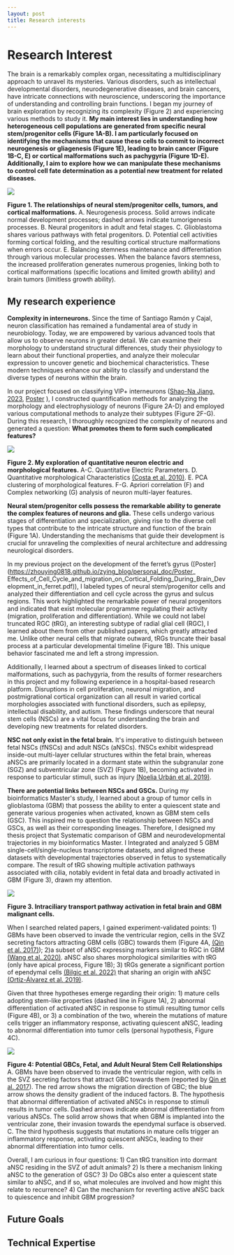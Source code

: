 ```yaml
---
layout: post
title: Research interests
---
```


# Research Interest

The brain is a remarkably complex organ, necessitating a multidisciplinary approach to unravel its mysteries. Various disorders, such as intellectual developmental disorders, neurodegenerative diseases, and brain cancers, have intricate connections with neuroscience, underscoring the importance of understanding and controlling brain functions. I began my journey of brain exploration by recognizing its complexity (Figure 2) and experiencing various methods to study it. **My main interest lies in understanding how heterogeneous cell populations are generated from specific neural stem/progenitor cells (Figure 1A-B). I am particularly focused on identifying the mechanisms that cause these cells to commit to incorrect neurogenesis or gliagenesis (Figure 1E), leading to brain cancer (Figure 1B-C, E) or cortical malformations such as pachygyria (Figure 1D-E). Additionally, I aim to explore how we can manipulate these mechanisms to control cell fate determination as a potential new treatment for related diseases.**

![](https://cdn.jsdelivr.net/gh/ZhouYing0818/images_storage/research_interests_fig1.svg)

**Figure 1. The relationships of neural stem/progenitor cells, tumors, and cortical malformations.** A. Neurogenesis process. Solid arrows indicate normal development processes; dashed arrows indicate tumorigenesis processes. B. Neural progenitors in adult and fetal stages. C. Glioblastoma shares various pathways with fetal progenitors. D. Potential cell activities forming cortical folding, and the resulting cortical structure malformations when errors occur. E. Balancing stemness maintenance and differentiation through various molecular processes. When the balance favors stemness, the increased proliferation generates numerous progenies, linking both to cortical malformations (specific locations and limited growth ability) and brain tumors (limitless growth ability).

## My research experience

**Complexity in interneurons.** Since the time of Santiago Ramón y Cajal, neuron classification has remained a fundamental area of study in neurobiology. Today, we are empowered by various advanced tools that allow us to observe neurons in greater detail. We can examine their morphology to understand structural differences, study their physiology to learn about their functional properties, and analyze their molecular expression to uncover genetic and biochemical characteristics. These modern techniques enhance our ability to classify and understand the diverse types of neurons within the brain.

In our project focused on classifying VIP+ interneurons ([Shao-Na Jiang, 2023](https://doi.org/10.1093/cercor/bhac343), [Poster](https://zhouying0818.github.io/zying_blog/personal_doc/Poster_Sncg_Mybpc1_and_Parm1_Classify_subpopulations_of_VIP-expressing_interneurons%20_n_layers_23_of.pdf) ), I constructed quantification methods for analyzing the morphology and electrophysiology of neurons (Figure 2A-D) and employed various computational methods to analyze their subtypes (Figure 2F-G). During this research, I thoroughly recognized the complexity of neurons and generated a question: **What promotes them to form such complicated features?**

![](https://cdn.jsdelivr.net/gh/ZhouYing0818/images_storage/20240320171652.png)

**Figure 2. My exploration of quantitative neuron electric and morphological features.** A-C. Quantitative Electric Parameters. D. Quantitative morphological Characteristics [(Costa et al. 2010)](https://www.frontiersin.org/journals/computational-neuroscience/articles/10.3389/fncom.2010.00150/full). E. PCA clustering of morphological features. F-G. Apriori correlation (F) and Complex networking (G) analysis of neuron multi-layer features.

**Neural stem/progenitor cells possess the remarkable ability to generate the complex features of neurons and glia.** These cells undergo various stages of differentiation and specialization, giving rise to the diverse cell types that contribute to the intricate structure and function of the brain (Figure 1A). Understanding the mechanisms that guide their development is crucial for unraveling the complexities of neural architecture and addressing neurological disorders.

In my previous project on the development of the ferret’s gyrus ([Poster](https://zhouying0818.github.io/zying_blog/personal_doc/Poster_ Effects_of_Cell_Cycle_and_migration_on_Cortical_Folding_During_Brain_Development_in_ferret.pdf)), I labeled types of neural stem/progenitor cells and analyzed their differentiation and cell cycle across the gyrus and sulcus regions. This work highlighted the remarkable power of neural progenitors and indicated that exist molecular programme regulating their activity (migration, proliferation and differentiation). While we could not label truncated RGC (tRG), an interesting subtype of radial glial cell (RGC), I learned about them from other published papers, which greatly attracted me. Unlike other neural cells that migrate outward, tRGs truncate their basal process at a particular developmental timeline (Figure 1B). This unique behavior fascinated me and left a strong impression. 

Additionally, I learned about a spectrum of diseases linked to cortical malformations, such as pachygyria, from the results of former researchers in this project and my following experience in a hospital-based research platform. Disruptions in cell proliferation, neuronal migration, and postmigrational cortical organization can all result in varied cortical morphologies associated with functional disorders, such as epilepsy, intellectual disability, and autism. These findings underscore that neural stem cells (NSCs) are a vital focus for understanding the brain and developing new treatments for related disorders.

 **NSC not only exist in the fetal brain.** It's imperative to distinguish between fetal NSCs (fNSCs) and adult NSCs (aNSCs). fNSCs exhibit widespread inside-out multi-layer cellular structures within the fetal brain, whereas aNSCs are primarily located in a dormant state within the subgranular zone (SGZ) and subventricular zone (SVZ) (Figure 1B), becoming activated in response to particular stimuli, such as injury [(Noelia Urbán et al. 2019)](https://doi.org/10.1016/j.neuron.2019.09.026).

**There are potential links between NSCs and GSCs.** During my bioinformatics Master's study, I learned about a group of tumor cells in glioblastoma (GBM) that possess the ability to enter a quiescent state and generate various progenies when activated, known as GBM stem cells (GSC). This inspired me to question the relationship between NSCs and GSCs, as well as their corresponding lineages. Therefore, I designed my thesis project that Systematic comparison of GBM and neurodevelopmental trajectories in my bioinformatics Master. I Integrated and analyzed 5 GBM single-cell/single-nucleus transcriptome datasets, and aligned these datasets with developmental trajectories observed in fetus to systematically compare. The result of tRG showing multiple activation pathways associated with cilia, notably evident in fetal data and broadly activated in GBM (Figure 3), drawn my attention.

![](https://cdn.jsdelivr.net/gh/ZhouYing0818/images_storage/research_interests_figure3.svg)

**Figure 3. Intraciliary transport pathway activation in fetal brain and GBM malignant cells.**

When I searched related papers, I gained experiment-validated points: 1)  GBMs have been observed to invade the ventricular region, cells in the SVZ secreting factors attracting GBM cells (GBC) towards them (Figure 4A, [(Qin et al. 2017)](https://doi.org/10.1016/j.cell.2017.07.016)); 2)a subset of aNSC expressing markers similar to RGC in GBM [(Wang et al. 2020)](https://doi.org/10.1016/j.stemcr.2020.01.007).  aNSC also shares morphological similarities with tRG (only have apical process, Figure 1B); 3) tRGs generate a significant portion of ependymal cells [(Bilgic et al. 2022)](http://dx.doi.org/10.7554/eLife.91406) that sharing an origin with aNSC [(Ortiz-Álvarez et al. 2019)](https://doi.org/10.1016/j.neuron.2019.01.051). 

Given that three hypotheses emerge regarding their origin: 1) mature cells adopting stem-like properties (dashed line in Figure 1A), 2) abnormal differentiation of activated aNSC in response to stimuli resulting tumor cells (Figure 4B), or 3) a combination of the two, wherein the mutations of mature cells trigger an inflammatory response, activating quiescent aNSC, leading to abnormal differentiation into tumor cells (personal hypothesis, Figure 4C).

![](https://cdn.jsdelivr.net/gh/ZhouYing0818/images_storage/research_interests_fig2.svg)

**Figure 4: Potential GBCs, Fetal, and Adult Neural Stem Cell Relationships** A. GBMs have been observed to invade the ventricular region, with cells in the SVZ secreting factors that attract GBC towards them (reported by [Qin et al. 2017](https://doi.org/10.1016/j.cell.2017.07.016)). The red arrow shows the migration direction of GBC; the blue arrow shows the density gradient of the induced factors. B. The hypothesis that abnormal differentiation of activated aNSCs in response to stimuli results in tumor cells. Dashed arrows indicate abnormal differentiation from various aNSCs. The solid arrow shows that when GBM is implanted into the ventricular zone, their invasion towards the ependymal surface is observed. C. The third hypothesis suggests that mutations in mature cells trigger an inflammatory response, activating quiescent aNSCs, leading to their abnormal differentiation into tumor cells.

Overall, I am curious in four questions: 1) Can tRG transition into dormant aNSC residing in the SVZ of adult animals? 2) Is there a mechanism linking aNSC to the generation of GSC? 3) Do GBCs also enter a quiescent state similar to aNSC, and if so, what molecules are involved and how might this relate to recurrence? 4) Can the mechanism for reverting active aNSC back to quiescence and inhibit GBM progression?

## Future Goals



## Technical Expertise

